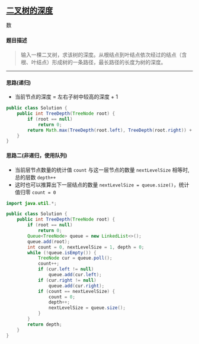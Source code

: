 ## [二叉树的深度](https://www.nowcoder.com/practice/435fb86331474282a3499955f0a41e8b)

<code style="color: var(--vscode-textPreformat-foreground); font-family: Menlo, Monaco, Consolas, &quot;Droid Sans Mono&quot;, &quot;Courier New&quot;, monospace, &quot;Droid Sans Fallback&quot;; font-size: 14px; line-height: 19px;">数</code>

#### 题目描述

> 输入一棵二叉树，求该树的深度。从根结点到叶结点依次经过的结点（含根、叶结点）形成树的一条路径，最长路径的长度为树的深度。

---
#### 思路(递归)
* 当前节点的深度 = 左右子树中较高的深度 + 1
```java
public class Solution {
    public int TreeDepth(TreeNode root) {
        if (root == null)
            return 0;
        return Math.max(TreeDepth(root.left), TreeDepth(root.right)) + 1;
    }
}
```

#### 思路二(非递归，使用队列)
* 当前层节点数量的统计值 `count` 与这一层节点的数量 `nextLevelSize` 相等时,总的层数 `depth++`
* 这时也可以推算出下一层结点的数量 `nextLevelSize = queue.size()`，统计值归零 `count = 0`
```java
import java.util.*;

public class Solution {
    public int TreeDepth(TreeNode root) {
        if (root == null)
            return 0;
        Queue<TreeNode> queue = new LinkedList<>();
        queue.add(root);
        int count = 0, nextLevelSize = 1, depth = 0;
        while (!queue.isEmpty()) {
            TreeNode cur = queue.poll();
            count++;
            if (cur.left != null)
                queue.add(cur.left);
            if (cur.right != null)
                queue.add(cur.right);
            if (count == nextLevelSize) {
                count = 0;
                depth++;
                nextLevelSize = queue.size();
            }
        }
        return depth;
    }
}
```